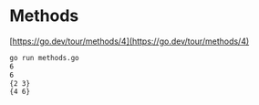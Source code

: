 # Methods

[https://go.dev/tour/methods/4](https://go.dev/tour/methods/4)

```bash
go run methods.go
6
6
{2 3}
{4 6}
```